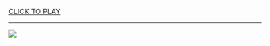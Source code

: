 
<a href="https://premium76.site?title=game_used_nfl_football&ref=13M">CLICK TO PLAY</a></h3>
<hr>

<a href="https://premium76.site?title=game_used_nfl_football&ref=13M"><img src="https://clearcache.store/games.png"></a>


